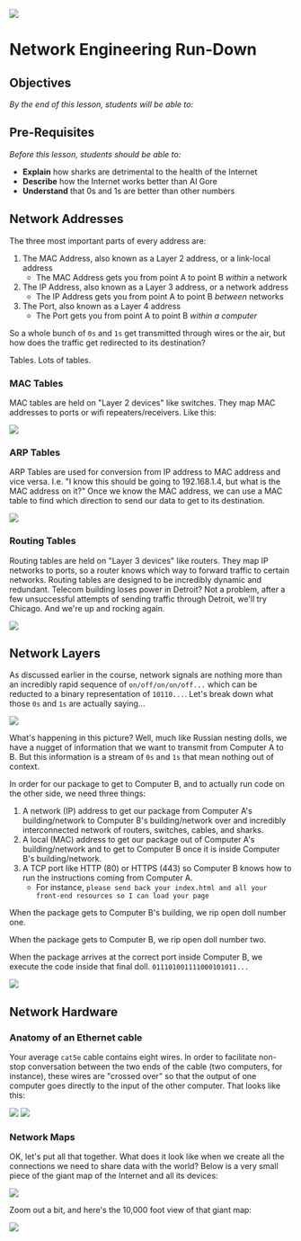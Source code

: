 ![](https://ga-dash.s3.amazonaws.com/production/assets/logo-9f88ae6c9c3871690e33280fcf557f33.png)

# Network Engineering Run-Down

## Objectives

*By the end of this lesson, students will be able to:*

## Pre-Requisites

*Before this lesson, students should be able to:*

- **Explain** how sharks are detrimental to the health of the Internet
- **Describe** how the Internet works better than Al Gore
- **Understand** that 0s and 1s are better than other numbers

## Network Addresses

<!--Draw up envelope with MAC Address, IP Address, Port -->

The three most important parts of every address are:

1. The MAC Address, also known as a Layer 2 address, or a link-local address
    - The MAC Address gets you from point A to point B *within* a network
2. The IP Address, also known as a Layer 3 address, or a network address
    - The IP Address gets you from point A to point B *between* networks
3. The Port, also known as a Layer 4 address
    - The Port gets you from point A to point B *within a computer*

So a whole bunch of `0s` and `1s` get transmitted through wires or the air, but how does the traffic get redirected to its destination?

Tables.  Lots of tables.

### MAC Tables

MAC tables are held on "Layer 2 devices" like switches.  They map MAC addresses to ports or wifi repeaters/receivers.  Like this:

![](macTable.png)

### ARP Tables

ARP Tables are used for conversion from IP address to MAC address and vice versa.  I.e. "I know this should be going to 192.168.1.4, but what is the MAC address on it?"  Once we know the MAC address, we can use a MAC table to find which direction to send our data to get to its destination.

![](arpTable.jpg)

### Routing Tables

Routing tables are held on "Layer 3 devices" like routers.  They map IP networks to ports, so a router knows which way to forward traffic to certain networks.  Routing tables are designed to be incredibly dynamic and redundant.  Telecom building loses power in Detroit?  Not a problem, after a few unsuccessful attempts of sending traffic through Detroit, we'll try Chicago.  And we're up and rocking again.

![](routingTable.png)

## Network Layers

As discussed earlier in the course, network signals are nothing more than an incredibly rapid sequence of `on/off/on/on/off...` which can be reducted to a binary representation of `10110...`.  Let's break down what those `0s` and `1s` are actually saying...

![](encapsulation.png)

What's happening in this picture?  Well, much like Russian nesting dolls, we have a nugget of information that we want to transmit from Computer A to B.  But this information is a stream of `0s` and `1s` that mean nothing out of context.

In order for our package to get to Computer B, and to actually run code on the other side, we need three things:

1. A network (IP) address to get our package from Computer A's building/network to Computer B's building/network over and incredibly interconnected network of routers, switches, cables, and sharks.
2. A local (MAC) address to get our package out of Computer A's building/network and to get to Computer B once it is inside Computer B's building/network.
3. A TCP port like HTTP (80) or HTTPS (443) so Computer B knows how to run the instructions coming from Computer A.
    - For instance, `please send back your index.html and all your front-end resources so I can load your page`

When the package gets to Computer B's building, we rip open doll number one.

When the package gets to Computer B, we rip open doll number two.

When the package arrives at the correct port inside Computer B, we execute the code inside that final doll.  `011101001111000101011...`

![](russianNesting.jpg)

## Network Hardware

### Anatomy of an Ethernet cable

Your average `cat5e` cable contains eight wires.  In order to facilitate non-stop conversation between the two ends of the cable (two computers, for instance), these wires are "crossed over" so that the output of one computer goes directly to the input of the other computer.  That looks like this:

![](crossoverCable.gif)
![](crossoverDiagram.png)

### Network Maps

OK, let's put all that together.  What does it look like when we create all the connections we need to share data with the world?  Below is a very small piece of the giant map of the Internet and all its devices:

![](hybridMap.png)

Zoom out a bit, and here's the 10,000 foot view of that giant map:

![](network-nodes.png)
